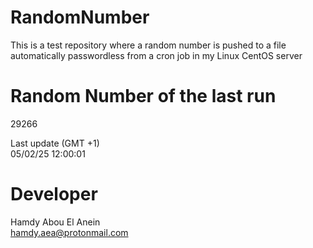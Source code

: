 # RandomNumber    
This is a test repository where a random number is pushed to a file automatically passwordless from a cron job in my Linux CentOS server    
# Random Number of the last run   
29266
      
Last update (GMT +1)    
05/02/25 12:00:01
# Developer    
Hamdy Abou El Anein   
hamdy.aea@protonmail.com
